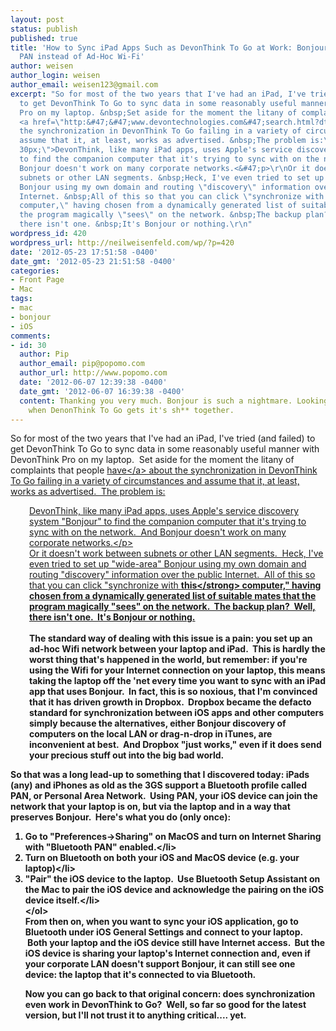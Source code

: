 ```yaml
---
layout: post
status: publish
published: true
title: 'How to Sync iPad Apps Such as DevonThink To Go at Work: Bonjour over Bluetooth
  PAN instead of Ad-Hoc Wi-Fi'
author: weisen
author_login: weisen
author_email: weisen123@gmail.com
excerpt: "So for most of the two years that I've had an iPad, I've tried (and failed)
  to get DevonThink To Go to sync data in some reasonably useful manner with DevonThink
  Pro on my laptop. &nbsp;Set aside for the moment the litany of complaints that people
  <a href=\"http:&#47;&#47;www.devontechnologies.com&#47;search.html?dtsearch_term=sync&amp;dtsearch_realm=forum\">have<&#47;a>&nbsp;about
  the synchronization in DevonThink To Go failing in a variety of circumstances and
  assume that it, at least, works as advertised. &nbsp;The problem is:\r\n<p style=\"padding-left:
  30px;\">DevonThink, like many iPad apps, uses Apple's service discovery system \"Bonjour\"
  to find the companion computer that it's trying to sync with on the network. &nbsp;And
  Bonjour doesn't work on many corporate networks.<&#47;p>\r\nOr it doesn't work between
  subnets or other LAN segments. &nbsp;Heck, I've even tried to set up \"wide-area\"
  Bonjour using my own domain and routing \"discovery\" information over the public
  Internet. &nbsp;All of this so that you can click \"synchronize with <strong>this<&#47;strong>
  computer,\" having chosen from a dynamically generated list of suitable mates that
  the program magically \"sees\" on the network. &nbsp;The backup plan? &nbsp;Well,
  there isn't one. &nbsp;It's Bonjour or nothing.\r\n"
wordpress_id: 420
wordpress_url: http://neilweisenfeld.com/wp/?p=420
date: '2012-05-23 17:51:58 -0400'
date_gmt: '2012-05-23 21:51:58 -0400'
categories:
- Front Page
- Mac
tags:
- mac
- bonjour
- iOS
comments:
- id: 30
  author: Pip
  author_email: pip@popomo.com
  author_url: http://www.popomo.com
  date: '2012-06-07 12:39:38 -0400'
  date_gmt: '2012-06-07 16:39:38 -0400'
  content: Thanking you very much. Bonjour is such a nightmare. Looking forward to
    when DenonThink To Go gets it's sh** together.
---
```

<p>So for most of the two years that I've had an iPad, I've tried (and failed) to get DevonThink To Go to sync data in some reasonably useful manner with DevonThink Pro on my laptop. &nbsp;Set aside for the moment the litany of complaints that people <a href="http:&#47;&#47;www.devontechnologies.com&#47;search.html?dtsearch_term=sync&amp;dtsearch_realm=forum">have<&#47;a>&nbsp;about the synchronization in DevonThink To Go failing in a variety of circumstances and assume that it, at least, works as advertised. &nbsp;The problem is:</p>
<p style="padding-left: 30px;">DevonThink, like many iPad apps, uses Apple's service discovery system "Bonjour" to find the companion computer that it's trying to sync with on the network. &nbsp;And Bonjour doesn't work on many corporate networks.<&#47;p><br />
Or it doesn't work between subnets or other LAN segments. &nbsp;Heck, I've even tried to set up "wide-area" Bonjour using my own domain and routing "discovery" information over the public Internet. &nbsp;All of this so that you can click "synchronize with <strong>this<&#47;strong> computer," having chosen from a dynamically generated list of suitable mates that the program magically "sees" on the network. &nbsp;The backup plan? &nbsp;Well, there isn't one. &nbsp;It's Bonjour or nothing.<br />
<a id="more"></a><a id="more-420"></a><br />
The standard way of dealing with this issue is a pain: you set up an ad-hoc Wifi network between your laptop and iPad. &nbsp;This is hardly the worst thing that's happened in the world, but remember: if you're using the Wifi for your Internet connection on your laptop, this means taking the laptop off the 'net every time you want to sync with an iPad app that uses Bonjour. &nbsp;In fact, this is so noxious, that I'm convinced that it has driven growth in Dropbox. &nbsp;Dropbox became the defacto standard for synchronization between iOS apps and other computers simply because the alternatives, either Bonjour discovery of computers on the local LAN or drag-n-drop in iTunes, are inconvenient at best. &nbsp;And Dropbox "just works," even if it does send your precious stuff out into the big bad world.</p>
<p>So that was a long lead-up to something that I discovered today: iPads (any) and iPhones as old as the 3GS support a Bluetooth profile called PAN, or Personal Area Network. &nbsp;Using PAN, your iOS device can join the network that your laptop is on, but via the laptop and in a way that preserves Bonjour. &nbsp;Here's what you do (only once):</p>
<ol>
<li>Go to "Preferences->Sharing" on MacOS and turn on Internet Sharing with "Bluetooth PAN" enabled.<&#47;li>
<li>Turn on Bluetooth on both your iOS and MacOS device (e.g. your laptop)<&#47;li>
<li>"Pair" the iOS device to the laptop. &nbsp;Use Bluetooth Setup Assistant on the Mac to pair the iOS device and acknowledge the pairing on the iOS device itself.<&#47;li><br />
<&#47;ol><br />
From then on, when you want to sync your iOS application, go to Bluetooth under iOS General Settings and connect to your laptop. &nbsp;Both your laptop and the iOS device still have Internet access. &nbsp;But the iOS device is sharing your laptop's Internet connection and, even if your corporate LAN doesn't support Bonjour, it can still see one device: the laptop that it's connected to via Bluetooth.</p>
<p>Now you can go back to that original concern: does synchronization even work in DevonThink to Go? &nbsp;Well, so far so good for the latest version, but I'll not trust it to anything critical.... yet.</p>
